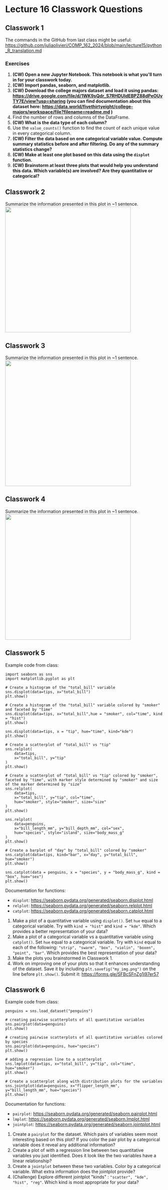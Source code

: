 # Lecture 16 Classwork Questions

## Classwork 1

The commands in the GitHub from last class might be useful: https://github.com/juliaolivieri/COMP_162_2024/blob/main/lecture15/python_R_translation.md

### Exercises 

1. **(CW) Open a new Jupyter Notebook. This notebook is what you'll turn in for your classwork today.**
1. **(CW) Import pandas, seaborn, and matplotlib.**
1. **(CW) Download the college majors dataset and load it using pandas: https://drive.google.com/file/d/1WK9sQdr_S7RHDUIdEBPZ88dPeOUvTY7E/view?usp=sharing (you can find documentation about this dataset here: https://data.world/fivethirtyeight/college-majors/workspace/file?filename=readme.md
)**
1. Find the number of rows and columns of the DataFrame.
1. **(CW) What is the data type of each column?**
1. Use the `value_counts()`  function to find the count of each unique value in every categorical column.
1. **(CW) Filter the data based on one categorical variable value. Compute summary statistics before and after filtering. Do any of the summary statistics change?**
1. **(CW) Make at least one plot based on this data using the `displot` function.**
1. **(CW) Brainstorm at least three plots that would help you understand this data. Which variable(s) are involved? Are they quantitative or categorical?**

## Classwork 2

Summarize the information presented in this plot in ~1 sentence.
<img src="https://raw.githubusercontent.com/juliaolivieri/COMP_162_2024/main/lecture16/example_density.png" height="400" />

## Classwork 3

Summarize the information presented in this plot in ~1 sentence.
<img src="https://raw.githubusercontent.com/juliaolivieri/COMP_162_2024/main/lecture16/example_scatter.png" height="400" />

## Classwork 4

Summarize the information presented in this plot in ~1 sentence.
<img src="https://raw.githubusercontent.com/juliaolivieri/COMP_162_2024/main/lecture16/example_box.png" height="400" />

## Classwork 5

Example code from class:

```
import seaborn as sns
import matplotlib.pyplot as plt

# Create a histogram of the "total_bill" variable
sns.displot(data=tips, x="total_bill")
plt.show()

# Create a histogram of the "total_bill" variable colored by "smoker" and faceted by "time"
sns.displot(data=tips, x="total_bill",hue = "smoker", col="time", kind = "hist")
plt.show()

sns.displot(data=tips, x = "tip", hue="time", kind="kde")
plt.show()

# Create a scatterplot of "total_bill" vs "tip"
sns.relplot(
    data=tips,
    x="total_bill", y="tip"
)
plt.show()

# Create a scatterplot of "total_bill" vs "tip" colored by "smoker", faceted by "time", with marker style determined by "smoker" and size of the marker determined by "size"
sns.relplot(
    data=tips,
    x="total_bill", y="tip", col="time",
    hue="smoker", style="smoker", size="size"
)
plt.show()

sns.relplot(
    data=penguins,
    x="bill_length_mm", y="bill_depth_mm", col="sex",
    hue="species", style="island", size="body_mass_g"
)
plt.show()

# Create a barplot of "day" by "total_bill" colored by "smoker"
sns.catplot(data=tips, kind="bar", x="day", y="total_bill", hue="smoker")
plt.show()

sns.catplot(data = penguins, x = "species", y = "body_mass_g", kind = "box", hue="sex")
plt.show()
```

Documentation for functions:
* `displot`: https://seaborn.pydata.org/generated/seaborn.displot.html
*  `relplot`: https://seaborn.pydata.org/generated/seaborn.relplot.html
* `catplot`: https://seaborn.pydata.org/generated/seaborn.catplot.html


1. Make a plot of a quantitative variable using `displot()`. Set `hue` equal to a categorical variable. Try with `kind = "hist"` and `kind = "kde"`. Which provides a better representation of your data?
1. Make a plot of a categorical variable vs a quantitative variable using `catplot()`. Set `hue` equal to a categorical variable. Try with `kind` equal to each of the following: `"strip", "swarm", "box", "violin", "boxen", "point", "bar"`. Which provides the best representation of your data?
1. Make the plots you brainstormed in Classwork 1.
1. Work on improving one of your plots so that it enhances understanding of the dataset. Save it by including `plt.savefig("my_img.png")` on the line before `plt.show()`. Submit it: https://forms.gle/SFBcSFnZg1i97er57

## Classwork 6

Example code from class:
```
penguins = sns.load_dataset("penguins")

# creating pairwise scatterplots of all quantitative variables
sns.pairplot(data=penguins)
plt.show()

# creating pairwise scatterplots of all quantitative variables colored by species
sns.pairplot(data=penguins, hue="species")
plt.show()

# adding a regression line to a scatterplot
sns.lmplot(data=tips, x="total_bill", y="tip", col="time", hue="smoker")
plt.show()

# Create a scatterplot along with distribution plots for the variables
sns.jointplot(data=penguins, x="flipper_length_mm", y="bill_length_mm", hue="species")
plt.show()
```

Documentation for functions:
* `pairplot`: https://seaborn.pydata.org/generated/seaborn.pairplot.html
*  `lmplot`: https://seaborn.pydata.org/generated/seaborn.lmplot.html
* `jointplot`: https://seaborn.pydata.org/generated/seaborn.jointplot.html


1. Create a `pairplot` for the dataset. Which pairs of variables seem most interesting based on this plot? If you color the pair plot by a categorical variable does it reveal any additional information?
1. Create a plot of with a regression line between two quantitative variables you just identified. Does it look like the two variables have a linear relationship?
1. Create a `jointplot` between these two variables. Color by a categorical variable. What extra information does the jointplot provide?
1. (Challenge) Explore different jointplot "kinds" : `"scatter", "kde", "hist", "reg"`. Which kind is most appropriate for your data?
